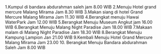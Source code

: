 1.Kumpul di bandara abdurahman saleh jam 8.00 WIB
2.Menuju Hotel grand mercure Malang Mirama Jam 8.30 WIB
3.Makan siang di hotel Grand Mercure Malang Mirama Jam 11.30 WIB
4.Berangkat menuju Hawai WaterPark Jam 12.00 WIB
5.Berangkat Menuju Museum Angkut jam 16.00 WIB
6.Berangkat Menuju Malang Night Paradise Jam 18.00 WIB
7.Makaan malam di Malang Night Paradise Jam 18.30 WIB
8.Berangkat Menuju Kampung Lampion Jan 21.00 WIB 
9.Kembali Menuju Hotel Grand Mercure Malang Mirama Jam 23.00
10. Berangkat Menuju Bandara abdurahman Saleh Jam 8.00 WIB
